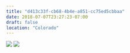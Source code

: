 ```yaml
---
title: "d413c33f-cb68-4b4e-a851-cc75ed5cbbaa"
date: 2018-07-07T23:27:23-07:00
draft: false
location: "Colorado"
---
```


![](https://d17enza3bfujl8.cloudfront.net/DSCF0207.jpg)
![](https://d17enza3bfujl8.cloudfront.net/DSCF0211.jpg)

